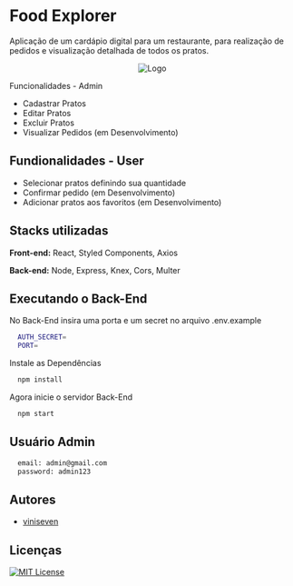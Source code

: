 # Food Explorer

Aplicação de um cardápio digital para um restaurante, para realização de pedidos e visualização detalhada de todos os pratos.


<div align="center">

![Logo](https://i.imgur.com/eUa2vnf.png[/img])

</div
  
## Funcionalidades - Admin

- Cadastrar Pratos
- Editar Pratos
- Excluir Pratos
- Visualizar Pedidos (em Desenvolvimento)

## Fundionalidades - User

- Selecionar pratos definindo sua quantidade
- Confirmar pedido (em Desenvolvimento)
- Adicionar pratos aos favoritos (em Desenvolvimento)


## Stacks utilizadas

**Front-end:** React, Styled Components, Axios

**Back-end:** Node, Express, Knex, Cors, Multer


## Executando o Back-End

No Back-End insira uma porta e um secret no arquivo .env.example

```bash
  AUTH_SECRET=
  PORT=
```
Instale as Dependências
```bash
  npm install
```
Agora inicie o servidor Back-End
```bash
  npm start
```
## Usuário Admin
```bash
  email: admin@gmail.com
  password: admin123
```
## Autores

- [viniseven](https://www.github.com/viniseven)


## Licenças

[![MIT License](https://img.shields.io/badge/License-MIT-green.svg)](https://choosealicense.com/licenses/mit/)

